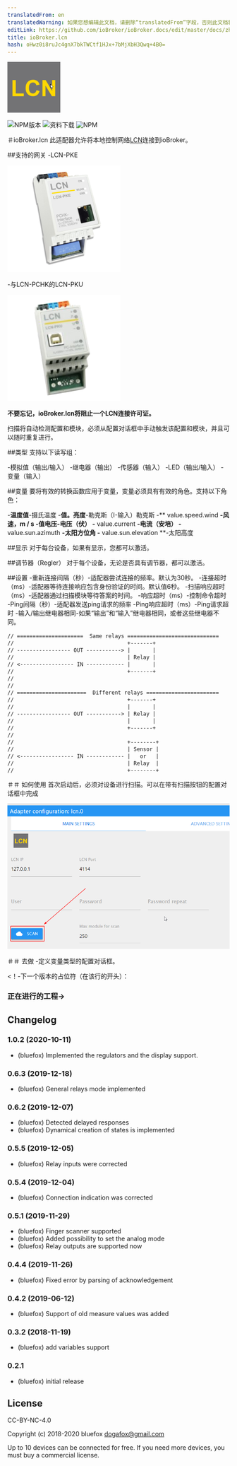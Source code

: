 ```yaml
---
translatedFrom: en
translatedWarning: 如果您想编辑此文档，请删除“translatedFrom”字段，否则此文档将再次自动翻译
editLink: https://github.com/ioBroker/ioBroker.docs/edit/master/docs/zh-cn/adapterref/iobroker.lcn/README.md
title: ioBroker.lcn
hash: oHwz0i8ruJc4gnX7bkTWCtf1HJx+7bMjXbH3Qwq+4B0=
---
```

![商标](../../../en/adapterref/iobroker.lcn/admin/lcn.png)

![NPM版本](http://img.shields.io/npm/v/iobroker.lcn.svg)
![资料下载](https://img.shields.io/npm/dm/iobroker.lcn.svg)
![NPM](https://nodei.co/npm/iobroker.lcn.png?downloads=true)

＃ioBroker.lcn
此适配器允许将本地控制网络[LCN](https://www.lcn.eu/)连接到ioBroker。

##支持的网关
-LCN-PKE

![ke](../../../en/adapterref/iobroker.lcn/img/lcn-pke.png)

-与LCN-PCHK的LCN-PKU

![ke](../../../en/adapterref/iobroker.lcn/img/lcn-pku.png)

**不要忘记，ioBroker.lcn将阻止一个LCN连接许可证。**

扫描将自动检测配置和模块，必须从配置对话框中手动触发该配置和模块，并且可以随时重复进行。

##类型
支持以下读写组：

-模拟值（输出/输入）
-继电器（输出）
-传感器（输入）
-LED（输出/输入）
-变量（输入）

##变量
要将有效的转换函数应用于变量，变量必须具有有效的角色。支持以下角色：

-**温度值**-摄氏温度
-**值。亮度**-勒克斯（I-输入）勒克斯
-** value.speed.wind **-风速，m / s
-**值电压**-电压（伏）
-** value.current **-电流（安培）
-** value.sun.azimuth **-太阳方位角
-** value.sun.elevation **-太阳高度

##显示
对于每台设备，如果有显示，您都可以激活。

##调节器（Regler）
对于每个设备，无论是否具有调节器，都可以激活。

##设置
-重新连接间隔（秒）-适配器尝试连接的频率。默认为30秒。
-连接超时（ms）-适配器等待连接响应包含身份验证的时间。默认值6秒。
-扫描响应超时（ms）-适配器通过扫描模块等待答案的时间。
-响应超时（ms）-控制命令超时
-Ping间隔（秒）-适配器发送ping请求的频率
-Ping响应超时（ms）-Ping请求超时
-输入/输出继电器相同-如果“输出”和“输入”继电器相同，或者这些继电器不同。

```
// =====================  Same relays =============================
//                                    +-------+
// ----------------- OUT -----------> |       |
//                                    | Relay |
// <----------------- IN ------------ |       |
//                                    +-------+
//
//
// ======================  Different relays =======================
//                                    +-------+
//                                    |       |
// ----------------- OUT -----------> | Relay |
//                                    |       |
//                                    +-------+
//
//                                    +--------+
//                                    | Sensor |
// <----------------- IN ------------ |   or   |
//                                    | Relay  |
//                                    +--------+
```

＃＃ 如何使用
首次启动后，必须对设备进行扫描。可以在带有扫描按钮的配置对话框中完成

![扫描](../../../en/adapterref/iobroker.lcn/img/scanButton.png)

＃＃ 去做
-定义变量类型的配置对话框。

<！-下一个版本的占位符（在该行的开头）：

### __正在进行的工程__->

## Changelog
### 1.0.2 (2020-10-11)
* (bluefox) Implemented the regulators and the display support.

### 0.6.3 (2019-12-18)
* (bluefox) General relays mode implemented

### 0.6.2 (2019-12-07)
* (bluefox) Detected delayed responses
* (bluefox) Dynamical creation of states is implemented

### 0.5.5 (2019-12-05)
* (bluefox) Relay inputs were corrected

### 0.5.4 (2019-12-04)
* (bluefox) Connection indication was corrected

### 0.5.1 (2019-11-29)
* (bluefox) Finger scanner supported
* (bluefox) Added possibility to set the analog mode
* (bluefox) Relay outputs are supported now

### 0.4.4 (2019-11-26)
* (bluefox) Fixed error by parsing of acknowledgement

### 0.4.2 (2019-06-12)
* (bluefox) Support of old measure values was added

### 0.3.2 (2018-11-19)
* (bluefox) add variables support

### 0.2.1
* (bluefox) initial release

## License
CC-BY-NC-4.0

Copyright (c) 2018-2020 bluefox <dogafox@gmail.com>

Up to 10 devices can be connected for free. If you need more devices, you must buy a commercial license.